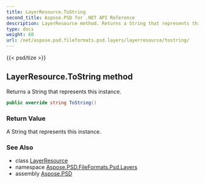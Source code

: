 ```yaml
---
title: LayerResource.ToString
second_title: Aspose.PSD for .NET API Reference
description: LayerResource method. Returns a String that represents this instance
type: docs
weight: 60
url: /net/aspose.psd.fileformats.psd.layers/layerresource/tostring/
---
```

{{< psd/tize >}}
## LayerResource.ToString method

Returns a String that represents this instance.

```csharp
public override string ToString()
```

### Return Value

A String that represents this instance.

### See Also

* class [LayerResource](../)
* namespace [Aspose.PSD.FileFormats.Psd.Layers](../../../aspose.psd.fileformats.psd.layers/)
* assembly [Aspose.PSD](../../../)


